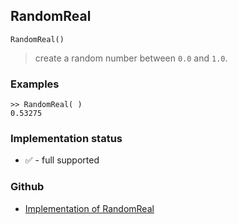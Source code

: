 ## RandomReal

```
RandomReal()
```

> create a random number between `0.0` and `1.0`.
 
### Examples

```
>> RandomReal( )
0.53275
```






### Implementation status

* &#x2705; - full supported

### Github

* [Implementation of RandomReal](https://github.com/axkr/symja_android_library/blob/master/symja_android_library/matheclipse-core/src/main/java/org/matheclipse/core/builtin/RandomFunctions.java#L591) 
